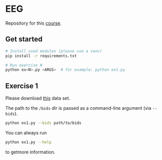 # EEG

Repository for this [course](https://www.s-ccs.de/course_EEG/course.html).

## Get started

```bash
# Install used modules (please use a venv)
pip install -r requirements.txt

# Run exercise N
python ex<N>.py <ARGS>  # for example: python ex1.py
```

## Exercise 1

Please download [this](https://osf.io/9cnmx/) data set.

The path to the `/bids` dir is passed as a command-line argument (via `--bids`).
```bash
python ex1.py --bids path/to/bids
```

You can always run
```bash
python ex1.py --help
```
to getmore information.